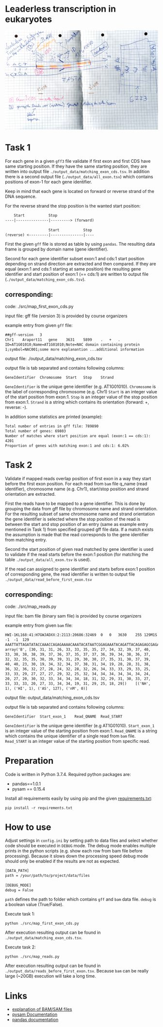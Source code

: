 # Leaderless transcription in eukaryotes
![Overview](./overview.jpg)



# Task 1
For each gene in a given `gff3` file validate if first exon and first CDS have same starting position.
If they have the same starting position, they are written into output file `./output_data/matching_exon_cds.tsv`.
In addition there is a second output file (`./output_data/all_exon.tsv`) which contains positions of exon-1 for each gene identifier.

Keep in mind that each gene is located on forward or reverse strand of the DNA sequence.

For the reverse strand the stop position is the wanted start position:

```text
    Start           Stop
----|---------------|---------> (forward)

                    Start           Stop
(reverse) <---------|---------------|----
```

First the given `gff` file is stored as table by using `pandas`. The resulting data frame is grouped by domain name (gene identifier).

Second for each gene identifier subset exon:1 and cds:1 start position depending on strand direction are extracted and then compared.
If they are equal (exon:1 and cds:1 starting at same position) the resulting gene identifier and start position of exon:1 (== cds:1) are written to output file (`./output_data/matching_exon_cds.tsv`).


## corresponding:
code: ./src/map_first_exon_cds.py

input file: gff file (version 3) is provided by course organizers

example entry from given `gff` file:
```text
##gff-version   3
Chr1	Araport11	gene	3631	5899	.	+	.	ID=AT1G01010;Name=AT1G01010;Note=NAC domain containing protein 1;symbol=NAC001;some more explanantion ...additional information
```

output file: ./output_data/matching_exon_cds.tsv

output file is tab separated and contains following columns:
```text
GeneIdentifier	Chromosome	Start	Stop	Strand
```
`GeneIdentifier` is the unique gene identifier (e.g. AT1G01010).
`Chromosome` is the label of corresponding chromosome (e.g. Chr1)
`Start` is an integer value of the start position from exon:1.
`Stop` is an integer value of the stop position from exon:1.
`Strand` is a string which contains its orientation (forward: +, reverse: -).

In addition some statistics are printed (example):
```text
Total number of entries in gff file: 789890
Total number of genes: 69803
Number of matches where start position are equal (exon:1 == cds:1): 4201
Proportion of genes with matching exon:1 and cds:1: 6.02%
```

# Task 2
Validate if mapped reads overlap position of first exon in a way they start before the first exon position.
For each read from `bam` file q_name (read identifier), chromosome name (e.g. Chr1), start/stop position and strand orientation are extracted.

First the reads have to be mapped to a gene identifier. This is done by grouping the data from gff file by chromosome name and strand orientation.
For the resulting subset of same chromosome name and strand orientation the gene identifier is selected where the stop position of the read is between
the start and stop position of an entry (same as example entry mentioned in Task 1) from specified grouped gff file data.
If a match exists the assumption is made that the read corresponds to the gene identifier from matching entry.

Second the start position of given read matched by gene identifier is used to validate if the read starts before the exon:1 position (for matching the table `./output_data/all_exon.tsv` is used).

If the read can assigned to gene identifier and starts before exon:1 position of corresponding gene, the read identifier is written to output file `./output_data/read_before_first_exon.tsv`
## corresponding:
code: ./src/map_reads.py

input file: bam file (binary sam file) is provided by course organizers

example entry from given `bam` file:
```text
HWI-1KL168:41:H7GWJADXX:2:2113:20686:32469	0	0	3630	255	129M1S	-1	-1	129	AAATTATTAGATATACCAAACCAGAGAAAACAAATACATAATCGGAGAAATACAGATTACAGAGAGCGAGAGAGATCGACGGCGAAGCTCTTTACCCGGAAACCATTGAAATCGGACGGTTTAGTGAAAN	array('B', [30, 31, 31, 26, 33, 33, 35, 35, 27, 34, 32, 39, 37, 40, 33, 38, 38, 38, 39, 37, 36, 37, 35, 37, 37, 36, 39, 34, 38, 36, 37, 32, 32, 35, 35, 38, 39, 39, 31, 29, 30, 30, 27, 35, 31, 30, 37, 39, 40, 40, 23, 30, 19, 34, 32, 34, 37, 38, 31, 34, 19, 28, 28, 31, 38, 36, 32, 36, 32, 27, 28, 24, 32, 28, 32, 26, 34, 33, 33, 29, 33, 25, 33, 33, 29, 27, 27, 27, 29, 32, 25, 32, 34, 34, 34, 34, 34, 34, 24, 20, 27, 20, 30, 32, 33, 34, 34, 34, 18, 31, 32, 29, 31, 30, 33, 27, 33, 33, 33, 20, 27, 33, 34, 34, 19, 31, 29, 25, 18, 29])	[('NH', 1), ('HI', 1), ('AS', 127), ('nM', 0)]
```

output file: output_data/matching_exon_cds.tsv

output file is tab separated and contains following columns:
```text
GeneIdentifier  Start_exon_1    Read_QNAME  Read_START
```
`GeneIdentifier` is the unique gene identifier (e.g AT1G01010).
`Start_exon_1` is an integer value of the starting position from exon:1.
`Read_QNAME` is a string which contains the unique identifier of a single read from `bam` file.
`Read_START` is an integer value of the starting position from specific read.

# Preparation
Code is written in Python 3.7.4. Required python packages are:
* pandas==1.0.1
* pysam == 0.15.4

Install all requirements easily by using pip and the given [requirements.txt](./requirements.txt):
```shell script
pip install -r requirements.txt
```

# How to use
Adjust settings in `config.ini` by setting path to data files and select whether code should be executed in `DEBUG` mode.
The debug mode enables multiple prints in the python scripts (e.g. show each row from bam file before processing).
Because it slows down the processing speed debug mode should only be enabled if the results are not as expected.
```text
[DATA_PATH]
path = /your/path/to/project/data/files

[DEBUG_MODE]
debug = False
```
`path` defines the path to folder which contains `gff` and `bam` data file.
`debug` is a boolean value (True/False).


Execute task 1:
```shell_script
python ./src/map_first_exon_cds.py
```
After execution resulting output can be found in `./output_data/matching_exon_cds.tsv`.

Execute task 2:
```shell_script
python ./src/map_reads.py
```
After execution resulting output can be found in `./output_data/reads_before_first_exon.tsv`.
Because `bam` can be really large (~20GB) execution will take a long time.

# Links
* [explanation of BAM/SAM files](https://samtools.github.io/hts-specs/SAMv1.pdf)
* [pysam Documentation](https://pysam.readthedocs.io/en/latest/index.html)
* [pandas documentation](https://pandas.pydata.org/pandas-docs/stable/user_guide/index.html#user-guide)